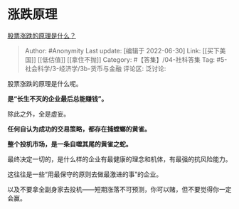 # 涨跌原理
[股票涨跌的原理是什么？](https://www.zhihu.com/question/32023399/answer/2551629443)

> Author: #Anonymity
> Last update: [编辑于 2022-06-30]
> Link: [[买下美国]] [[低估值]] [[拿住不抛]]
> Category: #【答集】/04-社科答集
> Tag: #5-社会科学/3-经济学/3b-货币与金融
> 评论区:
> 泛讨论:

股票涨跌的原理是什么呢。

**是“长生不灭的企业最后总能赚钱”。**

除此之外，全是虚妄。

**任何自认为成功的交易策略，都存在捕螳螂的黄雀。**

**整个投机市场，是一条自噬其尾的黄雀之蛇。**

最终决定一切的，是什么样的企业有最健康的理念和机体，有最强的抗风险能力。

这往往是一些“用最保守的原则去做最激进的事”的企业。

以及不要拿全副身家去投机——短期涨落不可预测，你可以赌，但不要觉得你一定会赢。
